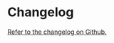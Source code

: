 # <a name="changelog"></a>Changelog

[Refer to the changelog on Github.](https://github.com/kengz/aiva/blob/aiva-v3/docs/CHANGELOG.md)